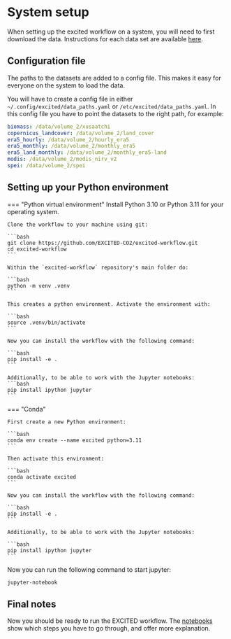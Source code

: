 # System setup
When setting up the excited workflow on a system, you will need to first download the data.
Instructions for each data set are available [here](input_data.md).

## Configuration file
The paths to the datasets are added to a config file. 
This makes it easy for everyone on the system to load the data.

You will have to create a config file in either `~/.config/excited/data_paths.yaml` or `/etc/excited/data_paths.yaml`.
In this config file you have to point the datasets to the right path, for example:

```yaml
biomass: /data/volume_2/xusaatchi
copernicus_landcover: /data/volume_2/land_cover
era5_hourly: /data/volume_2/hourly_era5
era5_monthly: /data/volume_2/monthly_era5
era5_land_monthly: /data/volume_2/monthly_era5-land
modis: /data/volume_2/modis_nirv_v2
spei: /data/volume_2/spei
```

## Setting up your Python environment

=== "Python virtual environment"
    Install Python 3.10 or Python 3.11 for your operating system.

    Clone the workflow to your machine using git:

    ```bash
    git clone https://github.com/EXCITED-CO2/excited-workflow.git
    cd excited-workflow
    ```

    Within the `excited-workflow` repository's main folder do:

    ```bash
    python -m venv .venv
    ```

    This creates a python environment. Activate the environment with:

    ```bash
    source .venv/bin/activate
    ```

    Now you can install the workflow with the following command:

    ```bash
    pip install -e .
    ```

    Additionally, to be able to work with the Jupyter notebooks:
    ```bash
    pip install ipython jupyter
    ```

=== "Conda"

    First create a new Python environment:

    ```bash
    conda env create --name excited python=3.11
    ```

    Then activate this environment:

    ```bash
    conda activate excited
    ```

    Now you can install the workflow with the following command:

    ```bash
    pip install -e .
    ```

    Additionally, to be able to work with the Jupyter notebooks:

    ```bash
    pip install ipython jupyter
    ```


Now you can run the following command to start jupyter:
```bash
jupyter-notebook
```

## Final notes

Now you should be ready to run the EXCITED workflow.
The [notebooks](workflow_notebooks.md) show which steps you have to go through, and offer more explanation.
